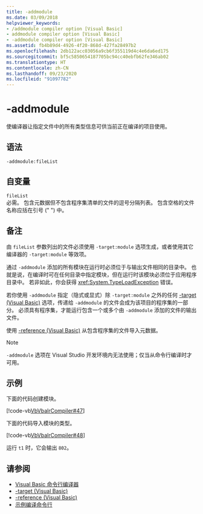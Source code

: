 ```yaml
---
title: -addmodule
ms.date: 03/09/2018
helpviewer_keywords:
- /addmodule compiler option [Visual Basic]
- addmodule compiler option [Visual Basic]
- -addmodule compiler option [Visual Basic]
ms.assetid: fb4b89d4-4926-4f20-868d-427fa28497b2
ms.openlocfilehash: 2db122acc03056a9cb6f355119d4c4e6da6ed175
ms.sourcegitcommit: bf5c5850654187705bc94cc40ebfb62fe346ab02
ms.translationtype: HT
ms.contentlocale: zh-CN
ms.lasthandoff: 09/23/2020
ms.locfileid: "91097782"
---
```

# <a name="-addmodule"></a>-addmodule

使编译器让指定文件中的所有类型信息可供当前正在编译的项目使用。  
  
## <a name="syntax"></a>语法  
  
```console  
-addmodule:fileList  
```  
  
## <a name="arguments"></a>自变量  

 `fileList`  
 必需。 包含元数据但不包含程序集清单的文件的逗号分隔列表。 包含空格的文件名称应括在引号 (" ") 中。  
  
## <a name="remarks"></a>备注  

 由 `fileList` 参数列出的文件必须使用 `-target:module` 选项生成，或者使用其它编译器的 `-target:module` 等效项。  
  
 通过 `-addmodule` 添加的所有模块在运行时必须位于与输出文件相同的目录中。 也就是说，在编译时可在任何目录中指定模块，但在运行时该模块必须位于应用程序目录中。 若非如此，你会获得 <xref:System.TypeLoadException> 错误。  
  
 若你使用 `-addmodule` 指定（隐式或显式）除 `-target:module` 之外的任何 [-target (Visual Basic)](target.md) 选项，传递给 `-addmodule` 的文件会成为该项目的程序集的一部分。 必须具有程序集，才能运行包含一个或多个由 `-addmodule` 添加的文件的输出文件。  
  
 使用 [-reference (Visual Basic)](reference.md) 从包含程序集的文件导入元数据。  
  
> [!NOTE]
> `-addmodule` 选项在 Visual Studio 开发环境内无法使用；仅当从命令行编译时才可用。  
  
## <a name="example"></a>示例  

 下面的代码创建模块。  
  
 [!code-vb[VbVbalrCompiler#47](~/samples/snippets/visualbasic/VS_Snippets_VBCSharp/VbVbalrCompiler/VB/OptionStrictOff.vb#47)]  
  
 下面的代码导入模块的类型。  
  
 [!code-vb[VbVbalrCompiler#48](~/samples/snippets/visualbasic/VS_Snippets_VBCSharp/VbVbalrCompiler/VB/OptionStrictOff.vb#48)]  
  
 运行 `t1` 时，它会输出 `802`。  
  
## <a name="see-also"></a>请参阅

- [Visual Basic 命令行编译器](index.md)
- [-target (Visual Basic)](target.md)
- [-reference (Visual Basic)](reference.md)
- [示例编译命令行](sample-compilation-command-lines.md)
